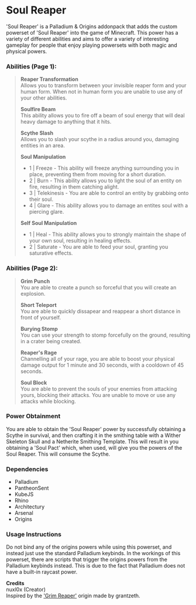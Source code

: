 # Soul Reaper
'Soul Reaper' is a Palladium & Origins addonpack that adds the custom powerset of 'Soul Reaper' into the game of Minecraft. This power has a variety of different abilities and aims to offer a variety of interesting gameplay for people that enjoy playing powersets with both magic and physical powers.

### Abilities (Page 1):  
> **Reaper Transformation**  
> Allows you to transform between your invisible reaper form and your human form. When not in human form you are unable to use any of your other abilities.
>
> **Soulfire Beam**  
> This ability allows you to fire off a beam of soul energy that will deal heavy damage to anything that it hits.
>
> **Scythe Slash**  
> Allows you to slash your scythe in a radius around you, damaging entities in an area.
> 
> **Soul Manipulation**  
> - 1 | Freeze - This ability will freeze anything surrounding you in place, preventing them from moving for a short duration.
> - 2 | Burn - This ability allows you to light the soul of an entity on fire, resulting in them catching alight.
> - 3 | Telekinesis - You are able to control an entity by grabbing onto their soul.
> - 4 | Glare - This ability allows you to damage an entites soul with a piercing glare.
> 
> **Self Soul Manipulation**  
> - 1 | Heal - This ability allows you to strongly maintain the shape of your own soul, resulting in healing effects.
> - 2 | Saturate - You are able to feed your soul, granting you saturative effects.

### Abilities (Page 2): 
> **Grim Punch**  
> You are able to create a punch so forceful that you will create an explosion.
>
> **Short Teleport**  
> You are able to quickly dissapear and reappear a short distance in front of yourself.
> 
> **Burying Stomp**  
> You can use your strength to stomp forcefully on the ground, resulting in a crater being created.
>
> **Reaper's Rage**  
> Channelling all of your rage, you are able to boost your physical damage output for 1 minute and 30 seconds, with a cooldown of 45 seconds.
>
> **Soul Block**  
> You are able to prevent the souls of your enemies from attacking yours, blocking their attacks. You are unable to move or use any attacks while blocking.

### Power Obtainment 
You are able to obtain the 'Soul Reaper' power by successfully obtaining a Scythe in survival, and then crafting it in the smithing table with a Wither Skeleton Skull and a Netherite Smithing Template. This will result in you obtaining a 'Soul Pact' which, when used, will give you the powers of the Soul Reaper. This will consume the Scythe.

### Dependencies
- Palladium
- PantheonSent
- KubeJS
- Rhino
- Architectury
- Arsenal
- Origins

### Usage Instructions
Do not bind any of the origins powers while using this powerset, and instead just use the standard Palladium keybinds.
In the workings of this powerset, there are scripts that trigger the origins powers from the Palladium keybinds instead.
This is due to the fact that Palladium does not have a built-in raycast power.

**Credits**  
nuxl0x (Creator)  
Inspired by the <a href="https://discord.com/channels/734127708488859831/1310581678980206653">'Grim Reaper'</a> origin made by grantzeth. 
